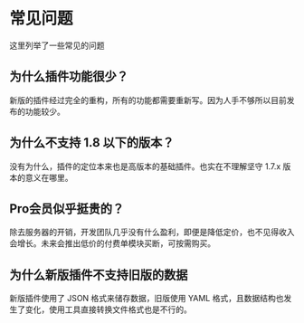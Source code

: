 # 常见问题

这里列举了一些常见的问题

## 为什么插件功能很少？

新版的插件经过完全的重构，所有的功能都需要重新写。因为人手不够所以目前发布的功能较少。

## 为什么不支持 1.8 以下的版本？

没有为什么，插件的定位本来也是高版本的基础插件。也实在不理解坚守 1.7.x 版本的意义在哪里。

## Pro会员似乎挺贵的？

除去服务器的开销，开发团队几乎没有什么盈利，即便是降低定价，也不见得收入会增长。未来会推出低价的付费单模块买断，可按需购买。

## 为什么新版插件不支持旧版的数据

新版插件使用了 JSON 格式来储存数据，旧版使用 YAML 格式，且数据结构也发生了变化，使用工具直接转换文件格式也是不行的。